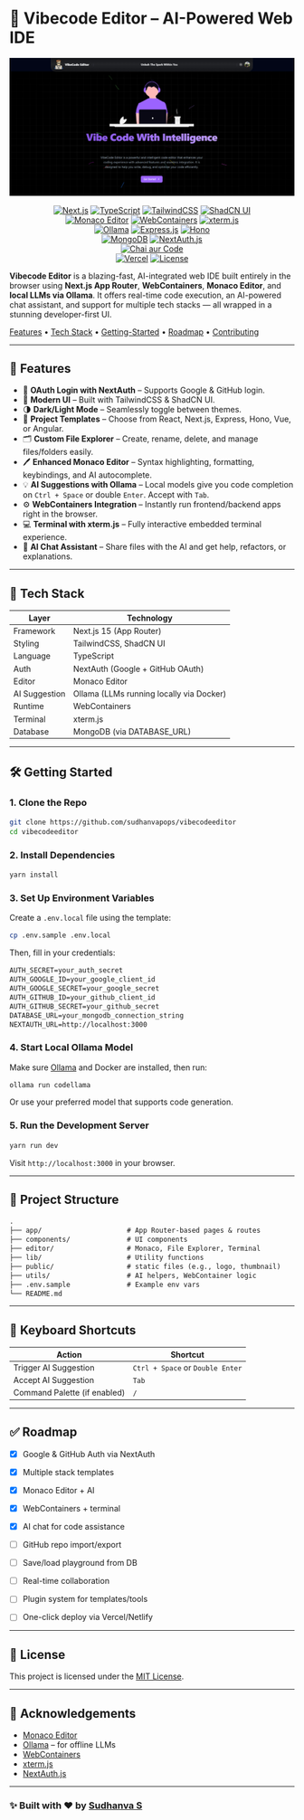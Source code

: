 # 🧠 Vibecode Editor – AI-Powered Web IDE

![Vibecode Editor Thumbnail](./public/thumbnail.png)

<p align="center">
  <!-- Core Frameworks -->
  <a href="https://nextjs.org"><img src="https://img.shields.io/badge/Next.js-15-black?logo=next.js" alt="Next.js"/></a>
  <a href="https://www.typescriptlang.org/"><img src="https://img.shields.io/badge/TypeScript-3178C6?logo=typescript&logoColor=white" alt="TypeScript"/></a>
  <a href="https://tailwindcss.com"><img src="https://img.shields.io/badge/TailwindCSS-38B2AC?logo=tailwind-css&logoColor=white" alt="TailwindCSS"/></a>
  <a href="https://ui.shadcn.com/"><img src="https://img.shields.io/badge/ShadCN%20UI-000000?logo=radix-ui&logoColor=white" alt="ShadCN UI"/></a>
  <br>
  <!-- Editor & Runtime -->
  <a href="https://microsoft.github.io/monaco-editor/"><img src="https://img.shields.io/badge/Monaco%20Editor-007ACC?logo=visual-studio-code&logoColor=white" alt="Monaco Editor"/></a>
  <a href="https://webcontainers.io/"><img src="https://img.shields.io/badge/WebContainers-2E72D2?logo=stackblitz&logoColor=white" alt="WebContainers"/></a>
  <a href="https://xtermjs.org/"><img src="https://img.shields.io/badge/xterm.js-1E1E1E?logo=terminal&logoColor=white" alt="xterm.js"/></a>
  <br>
  <!-- AI / Backend -->
  <a href="https://ollama.com/"><img src="https://img.shields.io/badge/Ollama-000000?logo=ollama&logoColor=white" alt="Ollama"/></a>
  <a href="https://expressjs.com/"><img src="https://img.shields.io/badge/Express.js-404D59?logo=express&logoColor=white" alt="Express.js"/></a>
  <a href="https://hono.dev/"><img src="https://img.shields.io/badge/Hono-FC8D4D?logo=hono&logoColor=white" alt="Hono"/></a>
  <br>
  <!-- Database & Auth -->
  <a href="https://www.mongodb.com/"><img src="https://img.shields.io/badge/MongoDB-47A248?logo=mongodb&logoColor=white" alt="MongoDB"/></a>
  <a href="https://next-auth.js.org/"><img src="https://img.shields.io/badge/NextAuth.js-3B82F6?logo=auth0&logoColor=white" alt="NextAuth.js"/></a>
  <br>
  <!-- Testing & Utilities -->
  <a href="https://chai.js.org/"><img src="https://img.shields.io/badge/Chai%20Aur%20Code-FF2D55?logo=youtube&logoColor=white" alt="Chai aur Code"/></a>
  <br>
  <!-- Deployment & License -->
  <a href="https://vercel.com/"><img src="https://img.shields.io/badge/Vercel-000000?logo=vercel&logoColor=white" alt="Vercel"/></a>
  <a href="https://github.com/sudhanvapops/vibecodeeditor/blob/main/LICENSE"><img src="https://img.shields.io/badge/License-MIT-green" alt="License"/></a>
</p>


**Vibecode Editor** is a blazing-fast, AI-integrated web IDE built entirely in the browser using **Next.js App Router**, **WebContainers**, **Monaco Editor**, and **local LLMs via Ollama**. It offers real-time code execution, an AI-powered chat assistant, and support for multiple tech stacks — all wrapped in a stunning developer-first UI.

[Features](#-features) • [Tech Stack](#-tech-stack) • [Getting-Started](#-getting-started) • [Roadmap](#-roadmap) • [Contributing](#-contributing)

---

## 🚀 Features

- 🔐 **OAuth Login with NextAuth** – Supports Google & GitHub login.
- 🎨 **Modern UI** – Built with TailwindCSS & ShadCN UI.
- 🌗 **Dark/Light Mode** – Seamlessly toggle between themes.
- 🧱 **Project Templates** – Choose from React, Next.js, Express, Hono, Vue, or Angular.
- 🗂️ **Custom File Explorer** – Create, rename, delete, and manage files/folders easily.
- 🖊️ **Enhanced Monaco Editor** – Syntax highlighting, formatting, keybindings, and AI autocomplete.
- 💡 **AI Suggestions with Ollama** – Local models give you code completion on `Ctrl + Space` or double `Enter`. Accept with `Tab`.
- ⚙️ **WebContainers Integration** – Instantly run frontend/backend apps right in the browser.
- 💻 **Terminal with xterm.js** – Fully interactive embedded terminal experience.
- 🤖 **AI Chat Assistant** – Share files with the AI and get help, refactors, or explanations.

---

## 🧱 Tech Stack

| Layer         | Technology                                   |
|---------------|----------------------------------------------|
| Framework     | Next.js 15 (App Router)                      |
| Styling       | TailwindCSS, ShadCN UI                       |
| Language      | TypeScript                                   |
| Auth          | NextAuth (Google + GitHub OAuth)             |
| Editor        | Monaco Editor                                |
| AI Suggestion | Ollama (LLMs running locally via Docker)     |
| Runtime       | WebContainers                                |
| Terminal      | xterm.js                                     |
| Database      | MongoDB (via DATABASE_URL)                   |

---

## 🛠️ Getting Started

### 1. Clone the Repo

```bash
git clone https://github.com/sudhanvapops/vibecodeeditor
cd vibecodeeditor
```

### 2. Install Dependencies

```bash
yarn install
```

### 3. Set Up Environment Variables

Create a `.env.local` file using the template:

```bash
cp .env.sample .env.local
```

Then, fill in your credentials:

```env
AUTH_SECRET=your_auth_secret
AUTH_GOOGLE_ID=your_google_client_id
AUTH_GOOGLE_SECRET=your_google_secret
AUTH_GITHUB_ID=your_github_client_id
AUTH_GITHUB_SECRET=your_github_secret
DATABASE_URL=your_mongodb_connection_string
NEXTAUTH_URL=http://localhost:3000
```

### 4. Start Local Ollama Model

Make sure [Ollama](https://ollama.com/) and Docker are installed, then run:

```bash
ollama run codellama
```

Or use your preferred model that supports code generation.

### 5. Run the Development Server

```bash
yarn run dev
```

Visit `http://localhost:3000` in your browser.

---

## 📁 Project Structure

```
.
├── app/                     # App Router-based pages & routes
├── components/              # UI components
├── editor/                  # Monaco, File Explorer, Terminal
├── lib/                     # Utility functions
├── public/                  # static files (e.g., logo, thumbnail)
├── utils/                   # AI helpers, WebContainer logic
├── .env.sample              # Example env vars
└── README.md
```

---

## 🎯 Keyboard Shortcuts

| Action                       | Shortcut                         |
| ---------------------------- | -------------------------------- |
| Trigger AI Suggestion        | `Ctrl + Space` or `Double Enter` |
| Accept AI Suggestion         | `Tab`                            |
| Command Palette (if enabled) | `/`                              |


---

## ✅ Roadmap

* [x] Google & GitHub Auth via NextAuth
* [x] Multiple stack templates
* [x] Monaco Editor + AI
* [x] WebContainers + terminal
* [x] AI chat for code assistance
* [ ] GitHub repo import/export
* [ ] Save/load playground from DB
* [ ] Real-time collaboration
* [ ] Plugin system for templates/tools
* [ ] One-click deploy via Vercel/Netlify



---

## 📄 License

This project is licensed under the [MIT License](LICENSE).

---

## 🙏 Acknowledgements

* [Monaco Editor](https://microsoft.github.io/monaco-editor/)
* [Ollama](https://ollama.com/) – for offline LLMs
* [WebContainers](https://webcontainers.io/)
* [xterm.js](https://xtermjs.org/)
* [NextAuth.js](https://next-auth.js.org/)

---
### ✨ Built with ❤️ by [Sudhanva S](https://github.com/sudhanvapops)